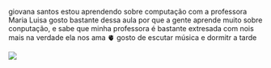 
giovana santos
estou aprendendo sobre computação com a professora Maria Luisa
gosto bastante dessa aula por que a gente aprende muito sobre conputação,
e sabe que minha professora é bastante extresada com nois mais na verdade ela
nos ama 🫀
gosto de escutar música e dormitr a tarde

![]([https://media.tenor.com/z_rWymRBM-0AAAAd/girl-baby.gif](https://media.tenor.com/hNv_RS6yFXcAAAAd/irl-girl.gif)https://media.tenor.com/hNv_RS6yFXcAAAAd/irl-girl.gif)


